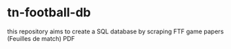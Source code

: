 # tn-football-db
this repository aims to create a SQL database by scraping FTF game papers (Feuilles de match) PDF 
